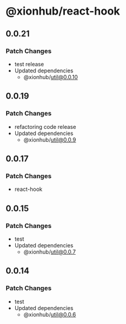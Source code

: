 # @xionhub/react-hook

## 0.0.21

### Patch Changes

- test release
- Updated dependencies
  - @xionhub/util@0.0.10

## 0.0.19

### Patch Changes

- refactoring code release
- Updated dependencies
  - @xionhub/util@0.0.9

## 0.0.17

### Patch Changes

- react-hook

## 0.0.15

### Patch Changes

- test
- Updated dependencies
  - @xionhub/util@0.0.7

## 0.0.14

### Patch Changes

- test
- Updated dependencies
  - @xionhub/util@0.0.6
